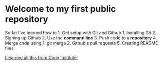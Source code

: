 # Welcome to my first public repository

So far I've learned how to 
    1. Get setup with Git and Github
        1. Installing Git
        2. Signing up Github
    2. Use the **command line**
    3. Push code to a **repository**
    4. Merge code using
        1. git merge
        2. Github's pull requests
    5. Creating README files

[I learned all this from Code Institute!](http://codeinstitute.net)